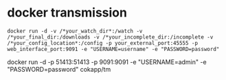 # docker transmission

```
docker run -d -v /*your_watch_dir*:/watch -v /*your_final_dir:/downloads -v /*your_incomplete_dir:/incomplete -v /*your_config_location*:/config -p your_external_port:45555 -p web_interface_port:9091 -e "USERNAME=username" -e "PASSWORD=password"
```


docker run -d  -p 51413:51413 -p 9091:9091 -e "USERNAME=admin" -e "PASSWORD=password" cokapp/tm
